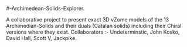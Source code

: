 #-Archimedean-Solids-Explorer.

A collaborative project to present exact 3D vZome models of the 13  Archimedian-Solids and their duals (Catalan solids) including their Chiral versions where they exist.
Collaborators :- Undeterminstic, John Kosko, David Hall, Scott V, Jackpike.
